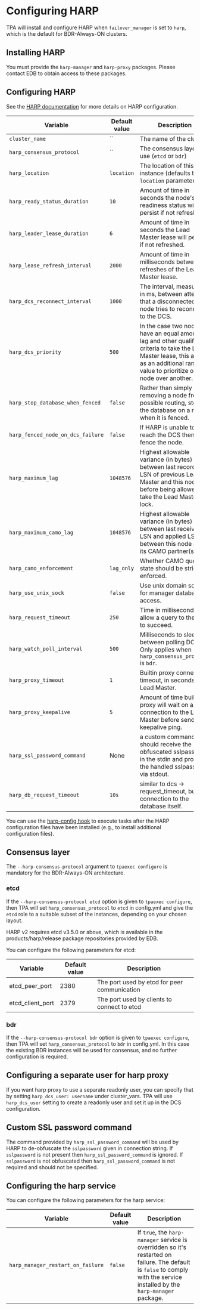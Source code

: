 # Configuring HARP

TPA will install and configure HARP when `failover_manager` is set
to `harp`, which is the default for BDR-Always-ON clusters.

## Installing HARP

You must provide the `harp-manager` and `harp-proxy` packages. Please
contact EDB to obtain access to these packages.

## Configuring HARP

See the [HARP documentation](https://documentation.enterprisedb.com/harp/release/latest/configuration/)
for more details on HARP configuration.

Variable | Default value | Description
---- | ---- | ---
`cluster_name` | `` | The name of the cluster.
`harp_consensus_protocol` | `` | The consensus layer to use (`etcd` or `bdr`)
`harp_location` | `location` | The location of this instance (defaults to the `location` parameter)
`harp_ready_status_duration` | `10` | Amount of time in seconds the node's readiness status will persist if not refreshed.
`harp_leader_lease_duration` | `6` | Amount of time in seconds the Lead Master lease will persist if not refreshed.
`harp_lease_refresh_interval` | `2000` | Amount of time in milliseconds between refreshes of the Lead Master lease.
`harp_dcs_reconnect_interval` | `1000` | The interval, measured in ms, between attempts that a disconnected node tries to reconnect to the DCS.
`harp_dcs_priority` | `500` | In the case two nodes have an equal amount of lag and other qualified criteria to take the Lead Master lease, this acts as an additional ranking value to prioritize one node over another.
`harp_stop_database_when_fenced` | `false` | Rather than simply removing a node from all possible routing, stop the database on a node when it is fenced.
`harp_fenced_node_on_dcs_failure` | `false` | If HARP is unable to reach the DCS then fence the node.
`harp_maximum_lag` | `1048576` | Highest allowable variance (in bytes) between last recorded LSN of previous Lead Master and this node before being allowed to take the Lead Master lock.
`harp_maximum_camo_lag` | `1048576` | Highest allowable variance (in bytes) between last received LSN and applied LSN between this node and its CAMO partner(s).
`harp_camo_enforcement` | `lag_only` | Whether CAMO queue state should be strictly enforced.
`harp_use_unix_sock` | `false` | Use unix domain socket for manager database access.
`harp_request_timeout` | `250` | Time in milliseconds to allow a query to the DCS to succeed.
`harp_watch_poll_interval` | `500` | Milliseconds to sleep between polling DCS. Only applies when `harp_consensus_protocol` is `bdr`.
`harp_proxy_timeout` | `1` | Builtin proxy connection timeout, in seconds, to Lead Master.
`harp_proxy_keepalive` | `5` | Amount of time builtin proxy will wait on an idle connection to the Lead Master before sending a keepalive ping.
`harp_ssl_password_command` | None | a custom command that should receive the obfuscated sslpassword in the stdin and provide the handled sslpassword via stdout.
`harp_db_request_timeout`| `10s` | similar to dcs -> request_timeout, but for connection to the database itself.

You can use the
[harp-config hook](tpaexec-hooks.md#harp-config)
to execute tasks after the HARP configuration files have been
installed (e.g., to install additional configuration files).

## Consensus layer

The `--harp-consensus-protocol` argument to `tpaexec configure` is
mandatory for the BDR-Always-ON architecture.

### etcd

If the `--harp-consensus-protocol etcd` option is given to `tpaexec
configure`, then TPA will set `harp_consensus_protocol` to `etcd`
in config.yml and give the `etcd` role to a suitable subset of the
instances, depending on your chosen layout.

HARP v2 requires etcd v3.5.0 or above, which is available in the
products/harp/release package repositories provided by EDB.

You can configure the following parameters for etcd:

Variable	| Default value	| Description
---|---|---
etcd_peer_port	| 2380	| The port used by etcd for peer communication
etcd_client_port	| 2379	| The port used by clients to connect to etcd

### bdr

If the `--harp-consensus-protocol bdr` option is given to `tpaexec
configure`, then TPA will set `harp_consensus_protocol` to `bdr`
in config.yml.  In this case the existing BDR instances will be used
for consensus, and no further configuration is required.

## Configuring a separate user for harp proxy

If you want harp proxy to use a separate readonly user, you can specify that
by setting `harp_dcs_user: username` under cluster_vars. TPA will use
`harp_dcs_user` setting to create a readonly user and set it up in the DCS
configuration.

## Custom SSL password command

The command provided by `harp_ssl_password_command` will be used by HARP
to de-obfuscate the `sslpassword` given in connection string. If
`sslpassword` is not present then `harp_ssl_password_command` is
ignored. If `sslpassword` is not obfuscated then
`harp_ssl_password_command` is not required and should not be specified.

## Configuring the harp service

You can configure the following parameters for the harp service:

Variable	| Default value	| Description
---|---|---
`harp_manager_restart_on_failure`	| `false`	| If `true`, the `harp-manager` service is overridden so it's restarted on failure. The default is `false` to comply with the service installed by the `harp-manager` package.
